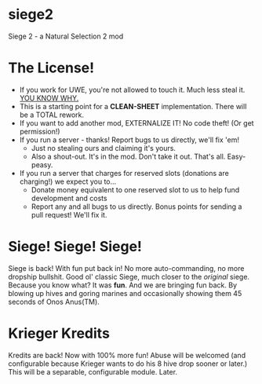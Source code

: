 # siege2
Siege 2 - a Natural Selection 2 mod

# The License!
* If you work for UWE, you're not allowed to touch it. Much less steal it. [YOU KNOW WHY.]
* This is a starting point for a **CLEAN-SHEET** implementation. There will be a TOTAL rework.
* If you want to add another mod, EXTERNALIZE IT! No code theft! (Or get permission!)
* If you run a server - thanks! Report bugs to us directly, we'll fix 'em! 
  * Just no stealing ours and claiming it's yours.
  * Also a shout-out. It's in the mod. Don't take it out. That's all. Easy-peasy.
* If you run a server that charges for reserved slots (donations are charging!) we expect you to...
  * Donate money equivalent to one reserved slot to us to help fund development and costs
  * Report any and all bugs to us directly. Bonus points for sending a pull request! We'll fix it.

# Siege! Siege! Siege!
Siege is back! With fun put back in! No more auto-commanding, no more dropship bullshit. Good ol' classic Siege, much closer to the _original_ siege. Because you know what? It was **fun**. And we are bringing fun back. By blowing up hives and goring marines and occasionally showing them 45 seconds of Onos Anus(TM).

# Krieger Kredits
Kredits are back! Now with 100% more fun! Abuse will be welcomed (and configurable because Krieger wants to do his 8 hive drop sooner or later.) This will be a separable, configurable module. Later.

[YOU KNOW WHY.]:http://ns2news.org/last-minute-news-deletion-of-compmod-ns2-more/
